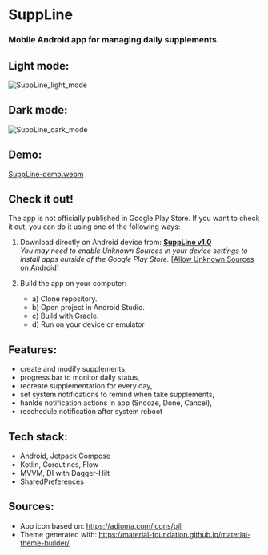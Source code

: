 # SuppLine

### Mobile Android app for managing daily supplements. 

## Light mode:
![SuppLine_light_mode](https://github.com/user-attachments/assets/50127f9b-9334-420b-b812-6de3e01e26bd)

## Dark mode:
![SuppLine_dark_mode](https://github.com/user-attachments/assets/8693ab2d-b262-4ec9-9e98-17ef1f155fda)

## Demo:
[SuppLine-demo.webm](https://github.com/user-attachments/assets/5977eed4-9aab-4516-b409-6919ca39ef6e)


## Check it out!
The app is not officially published in Google Play Store. If you want to check it out, you can do it using one of the following ways:

1) Download directly on Android device from: <b>[SuppLine v1.0](https://github.com/MatLeg25/SuppLine/releases/download/v1.0/SuppLine_v1.0.apk)</b> <br />
<i>You may need to enable Unknown Sources in your device settings to install apps outside of the Google Play Store.</i>  [[Allow Unknown Sources on Android](https://www.wikihow.com/Allow-Apps-from-Unknown-Sources-on-Android)]

2) Build the app on your computer:
   - a)  Clone repository.
   - b)  Open project in Android Studio.
   - c)  Build with Gradle.
   - d)  Run on your device or emulator


## Features:
 - create and modify supplements,
 - progress bar to monitor daily status,
 - recreate supplementation for every day,
 - set system notifications to remind when take supplements,
 - hanlde notification actions in app (Snooze, Done, Cancel),
 - reschedule notification after system reboot

## Tech stack:
- Android, Jetpack Compose
- Kotlin, Coroutines, Flow
- MVVM, DI with Dagger-Hilt
- SharedPreferences

## Sources:
 - App icon based on: https://adioma.com/icons/pill
 - Theme generated with: https://material-foundation.github.io/material-theme-builder/
